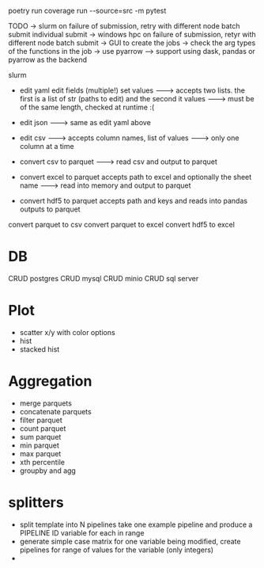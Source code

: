 
 poetry run coverage run --source=src -m pytest

TODO
-> slurm
    on failure of submission, retry with different node
    batch submit
    individual submit
-> windows hpc
    on failure of submission, retyr with different node
    batch submit
-> GUI to create the jobs
-> check the arg types of the functions in the job
-> use pyarrow
--> support using dask, pandas or pyarrow as the backend

slurm


- edit yaml
edit fields (multiple!) set values
---> accepts two lists. the first is a list of str (paths to edit) and the second it values
---> must be of the same length, checked at runtime :(

- edit json
---> same as edit yaml above
- edit csv
---> accepts column names, list of values
---> only one column at a time

- convert csv to parquet
---> read csv and output to parquet
- convert excel to parquet
accepts path to excel and optionally the sheet name
---> read into memory and output to parquet
- convert hdf5 to parquet
accepts path and keys and reads into pandas
outputs to parquet

convert parquet to csv
convert parquet to excel
convert hdf5 to excel

# DB
CRUD postgres
CRUD mysql
CRUD minio
CRUD sql server

# Plot
- scatter x/y with color options
- hist
- stacked hist

# Aggregation
- merge parquets
- concatenate parquets
- filter parquet
- count parquet
- sum parquet
- min parquet
- max parquet
- xth percentile
- groupby and agg

# splitters
- split template into N pipelines
take one example pipeline and produce a PIPELINE ID variable for each in range
- generate simple case matrix
for one variable being modified, create pipelines for range of values for the variable (only integers)
-